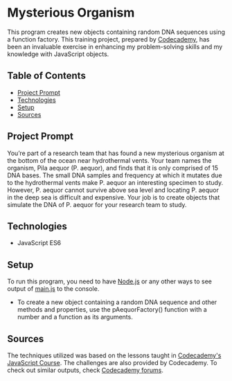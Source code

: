 # **Mysterious Organism**

This program creates new objects containing random DNA sequences using a function factory. This training project, prepared by [Codecademy](https://www.codecademy.com/learn/introduction-to-javascript), has been an invaluable exercise in enhancing my problem-solving skills and my knowledge with JavaScript objects.

## Table of Contents

- [Project Prompt](#project-prompt)
- [Technologies](#technologies)
- [Setup](#setup)
- [Sources](#sources)

## Project Prompt

You’re part of a research team that has found a new mysterious organism at the bottom of the ocean near hydrothermal vents. Your team names the organism, Pila aequor (P. aequor), and finds that it is only comprised of 15 DNA bases. The small DNA samples and frequency at which it mutates due to the hydrothermal vents make P. aequor an interesting specimen to study. However, P. aequor cannot survive above sea level and locating P. aequor in the deep sea is difficult and expensive. Your job is to create objects that simulate the DNA of P. aequor for your research team to study.

## Technologies

- JavaScript ES6

## Setup

To run this program, you need to have [Node.js](https://nodejs.org/en/download/) or any other ways to see output of [main.js](main.js) to the console.

- To create a new object containing a random DNA sequence and other methods and properties, use the pAequorFactory() function with a number and a function as its arguments.

## Sources

The techniques utilized was based on the lessons taught in [Codecademy's JavaScript Course](https://www.codecademy.com/learn/introduction-to-javascript). The challenges are also provided by Codecademy. To check out similar outputs, check [Codecademy forums](https://discuss.codecademy.com/t/mysterious-organism-challenge-project-javascript/462376).

